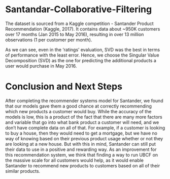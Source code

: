 
# Santandar-Collaborative-Filtering
The dataset is sourced from a Kaggle competition - Santander Product Recommendation (Kaggle, 2017). It contains data about ~950K customers over 17 months (Jan 2015 to May 2016), resulting in over 13 million observations (1 per customer per month).

As we can see, even in the ‘ratings’ evaluation, SVD was the best in terms of performance with the least error. Hence, we choose the Singular Value Decomposition (SVD) as the one for predicting the additional products a user would purchase in May 2016.

# Conclusion and Next Steps
After completing the recommender systems model for Santander, we found that our models gave them a good chance at correctly recommending which new products a customer would buy. While the accuracy of the models is low, this is a product of the fact that there are many more factors and variable that go into what bank product a customer will need, and we don’t have complete data on all of that. For example, if a customer is looking to buy a house, then they would need to get a mortgage, but we have no way of knowing based on their previous product usage whether or not they are looking at a new house. But with this in mind, Santander can still put their data to use in a positive and rewarding way. As an improvement for this recommendation system, we think that finding a way to run UBCF on the massive scale for all customers would help, as it would enable Santander to recommend new products to customers based on all of their similar products. 
